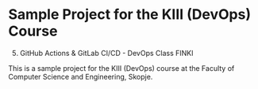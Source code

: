 # Sample Project for the KIII (DevOps) Course
05. GitHub Actions &amp; GitLab CI/CD - DevOps Class FINKI

This is a sample project for the KIII (DevOps) course at the Faculty of Computer Science and Engineering, Skopje.
